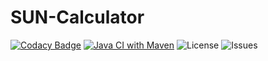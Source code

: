 # SUN-Calculator
[![Codacy Badge](https://api.codacy.com/project/badge/Grade/506b3f8270e043d1a565500caf73aa63)](https://app.codacy.com/gh/katkeit/SUN-Calculator?utm_source=github.com&utm_medium=referral&utm_content=katkeit/SUN-Calculator&utm_campaign=Badge_Grade)
[![Java CI with Maven](https://github.com/katkeit/SUN-Calculator/actions/workflows/maven.yml/badge.svg?branch=master)](https://github.com/katkeit/SUN-Calculator/actions/workflows/maven.yml)
![License](https://img.shields.io/github/license/katkeit/SUN-Calculator)
![Issues](https://img.shields.io/github/issues/katkeit/SUN-Calculator)
